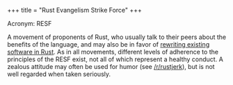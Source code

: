 +++
title = "Rust Evangelism Strike Force"
+++

Acronym: RESF

A movement of proponents of Rust, who usually talk to their peers about the benefits of the language, and may also be in favor of [rewriting existing software in Rust](@/rewrite-in-rust.md). As in all movements, different levels of adherence to the principles of the RESF exist, not all of which represent a healthy conduct. A zealous attitude may often be used for humor (see [/r/rustjerk](https://www.reddit.com/r/rustjerk)), but is not well regarded when taken seriously.
